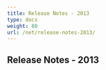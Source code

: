 ```yaml
---
title: Release Notes - 2013
type: docs
weight: 80
url: /net/release-notes-2013/
---
```


## **Release Notes - 2013**
